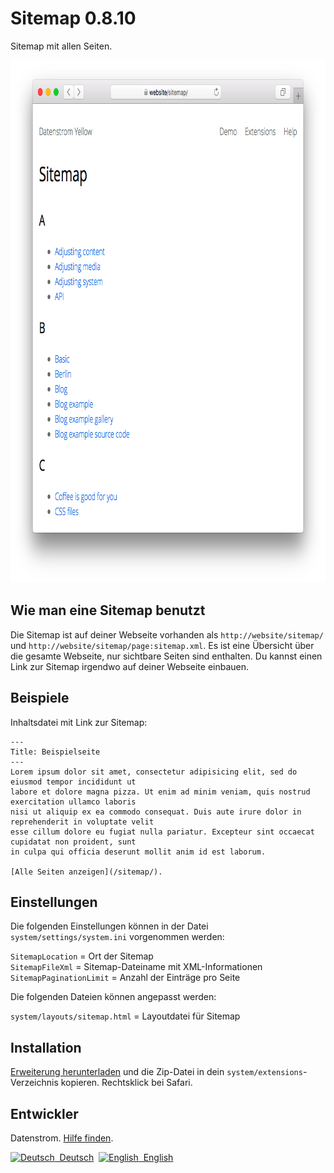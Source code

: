 Sitemap 0.8.10
==============
Sitemap mit allen Seiten.

<p align="center"><img src="sitemap-screenshot.png?raw=true" width="795" height="836" alt="Bildschirmfoto"></p>

## Wie man eine Sitemap benutzt

Die Sitemap ist auf deiner Webseite vorhanden als `http://website/sitemap/` und `http://website/sitemap/page:sitemap.xml`. Es ist eine Übersicht über die gesamte Webseite, nur sichtbare Seiten sind enthalten. Du kannst einen Link zur Sitemap irgendwo auf deiner Webseite einbauen.

## Beispiele

Inhaltsdatei mit Link zur Sitemap:

    ---
    Title: Beispielseite
    ---
    Lorem ipsum dolor sit amet, consectetur adipisicing elit, sed do eiusmod tempor incididunt ut 
    labore et dolore magna pizza. Ut enim ad minim veniam, quis nostrud exercitation ullamco laboris 
    nisi ut aliquip ex ea commodo consequat. Duis aute irure dolor in reprehenderit in voluptate velit 
    esse cillum dolore eu fugiat nulla pariatur. Excepteur sint occaecat cupidatat non proident, sunt 
    in culpa qui officia deserunt mollit anim id est laborum.
    
    [Alle Seiten anzeigen](/sitemap/).

## Einstellungen

Die folgenden Einstellungen können in der Datei `system/settings/system.ini` vorgenommen werden:

`SitemapLocation` = Ort der Sitemap  
`SitemapFileXml` = Sitemap-Dateiname mit XML-Informationen  
`SitemapPaginationLimit` = Anzahl der Einträge pro Seite  

Die folgenden Dateien können angepasst werden:

`system/layouts/sitemap.html` = Layoutdatei für Sitemap  

## Installation

[Erweiterung herunterladen](https://github.com/datenstrom/yellow-extensions/raw/master/zip/sitemap.zip) und die Zip-Datei in dein `system/extensions`-Verzeichnis kopieren. Rechtsklick bei Safari.

## Entwickler

Datenstrom. [Hilfe finden](https://datenstrom.se/de/yellow/help/).

<p>
<a href="README-de.md"><img src="https://raw.githubusercontent.com/datenstrom/yellow-extensions/master/source/help/language-de.png" width="15" height="15" alt="Deutsch">&nbsp; Deutsch</a>&nbsp;
<a href="README.md"><img src="https://raw.githubusercontent.com/datenstrom/yellow-extensions/master/source/help/language-en.png" width="15" height="15" alt="English">&nbsp; English</a>&nbsp;
</p>
